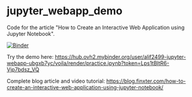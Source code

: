 # jupyter_webapp_demo
Code for the article "How to Create an Interactive Web Application using Jupyter Notebook".

[![Binder](https://mybinder.org/badge_logo.svg)](https://hub.ovh2.mybinder.org/user/alif2499-jupyter-webapp-ubgxb7yc/voila/render/practice.ipynb?token=Lps1tBItR6-Vjp7bdsz_VQ)

Try the demo here: https://hub.ovh2.mybinder.org/user/alif2499-jupyter-webapp-ubgxb7yc/voila/render/practice.ipynb?token=Lps1tBItR6-Vjp7bdsz_VQ

Complete blog article and video tutorial: https://blog.finxter.com/how-to-create-an-interactive-web-application-using-jupyter-notebook/
